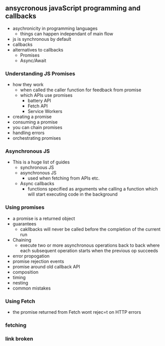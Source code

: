 ## ansycronous javaScript programming and callbacks
- asychronicity in programming languages
    - things can happen independant of main flow
 - js is synchronous by default  
 - callbacks
- alternatives to callbacks
    - Promises
    - Async/Await
### Understanding JS Promises
- how they work
    - when called the caller function for feedback from promise
    - which APIs use promises
        - battery API
        - Fetch API
        - Service Workers
- creating a promise
- consuming a promise
- you can chain promises
- handling errors
- orchestrating promises
### Asynchronous JS
- This is a huge list of guides
    - synchronous JS
    - asynchronous JS
        - used when fetching from APIs etc.
    - Async callbacks
        - functions specified as arguments whe calling a function which will start executing code in the background
### Using promises
- a promise is a returned object
- guarantees
    - cakllbacks will never be called before the completion of the current run
- Chaining
    - execute two or more asynchronous operations back to back where each subsequent operation starts when the previous op succeeds
- error propogation
- promise rejection events
- promise around old callback API
- composition
- timing
- nesting
- common mistakes
### Using Fetch
-  the promise returned from Fetch wont rejec=t on HTTP errors
### fetching 
### link broken

